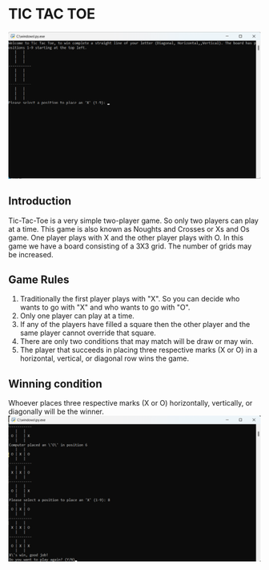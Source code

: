 # TIC TAC TOE

![Game UI](img/GameUI.png)

## Introduction

Tic-Tac-Toe is a very simple two-player game. So only two players can play at a time. This game is also known as Noughts and Crosses or Xs and Os game. One player plays with X and the other player plays with O. In this game we have a board consisting of a 3X3 grid. The number of grids may be increased.

## Game Rules

1. Traditionally the first player plays with "X". So you can decide who wants to go with "X" and who wants to go with "O".
2. Only one player can play at a time.
3. If any of the players have filled a square then the other player and the same player cannot override that square.
4. There are only two conditions that may match will be draw or may win.
5. The player that succeeds in placing three respective marks (X or O) in a horizontal, vertical, or diagonal row wins the game.

## Winning condition

Whoever places three respective marks (X or O) horizontally, vertically, or diagonally will be the winner.
![Wining](img/Winning.png)

